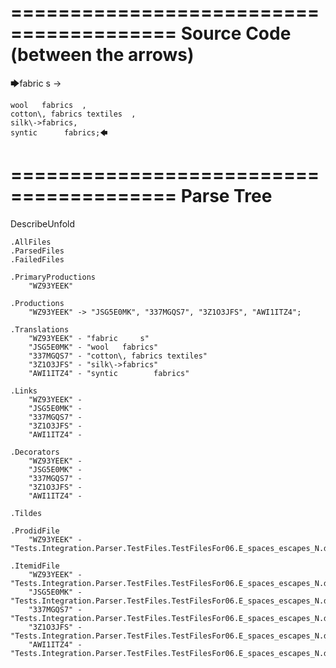 ========================================
Source Code (between the arrows)
========================================

🡆fabric     s 	->

	wool   fabrics	,
	cotton\, fabrics textiles  ,
    silk\->fabrics,
    syntic 		fabrics;🡄

========================================
Parse Tree
========================================
DescribeUnfold

    .AllFiles
    .ParsedFiles
    .FailedFiles

    .PrimaryProductions
        "WZ93YEEK" 

    .Productions
        "WZ93YEEK" -> "JSG5E0MK", "337MGQS7", "3Z1O3JFS", "AWI1ITZ4";

    .Translations
        "WZ93YEEK" - "fabric     s"
        "JSG5E0MK" - "wool   fabrics"
        "337MGQS7" - "cotton\, fabrics textiles"
        "3Z1O3JFS" - "silk\->fabrics"
        "AWI1ITZ4" - "syntic 		fabrics"

    .Links
        "WZ93YEEK" - 
        "JSG5E0MK" - 
        "337MGQS7" - 
        "3Z1O3JFS" - 
        "AWI1ITZ4" - 

    .Decorators
        "WZ93YEEK" - 
        "JSG5E0MK" - 
        "337MGQS7" - 
        "3Z1O3JFS" - 
        "AWI1ITZ4" - 

    .Tildes

    .ProdidFile
        "WZ93YEEK" - "Tests.Integration.Parser.TestFiles.TestFilesFor06.E_spaces_escapes_N.ds"

    .ItemidFile
        "WZ93YEEK" - "Tests.Integration.Parser.TestFiles.TestFilesFor06.E_spaces_escapes_N.ds"
        "JSG5E0MK" - "Tests.Integration.Parser.TestFiles.TestFilesFor06.E_spaces_escapes_N.ds"
        "337MGQS7" - "Tests.Integration.Parser.TestFiles.TestFilesFor06.E_spaces_escapes_N.ds"
        "3Z1O3JFS" - "Tests.Integration.Parser.TestFiles.TestFilesFor06.E_spaces_escapes_N.ds"
        "AWI1ITZ4" - "Tests.Integration.Parser.TestFiles.TestFilesFor06.E_spaces_escapes_N.ds"

